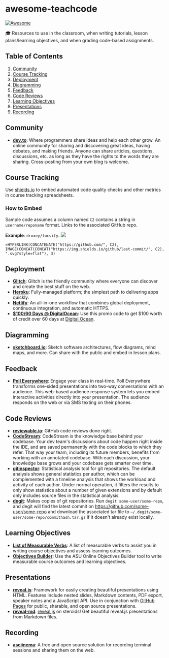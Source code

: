 # awesome-teachcode

[![Awesome](https://cdn.rawgit.com/sindresorhus/awesome/d7305f38d29fed78fa85652e3a63e154dd8e8829/media/badge.svg)](https://github.com/sindresorhus/awesome) 

🎓 Resources to use in the classroom, when writing tutorials, lesson plans/learning objectives, and when grading code-based assignments.

## Table of Contents

1. [Community](#Community)
1. [Course Tracking](#Course-Tracking)
1. [Deployment](#Deployment)
1. [Diagramming](#Diagramming)
1. [Feedback](#Feedback)
1. [Code Reviews](#Code-Reviews)
1. [Learning Objectives](#Learning-Objectives)
1. [Presentations](#Presentations)
1. [Recording](#Recording)

## Community 

* **[dev.to](https://dev.to)**: Where programmers share ideas and help each other grow. An online community for sharing and discovering great ideas, having debates, and making friends. Anyone can share articles, questions, discussions, etc. as long as they have the rights to the words they are sharing. Cross-posting from your own blog is welcome.

## Course Tracking

Use [shields.io](https://shields.io) to embed automated code quality checks and other metrics in course tracking spreadsheets.

### How to Embed

Sample code assumes a column named `C2` contains a string in `username/reponame` format. Links to the associated GitHub repo.

**Example**: `droxey/tocsify`. ![](https://img.shields.io/github/last-commit/droxey/tocsify.svg?style=flat)

```
=HYPERLINK(CONCATENATE("https://github.com/", C2), IMAGE(CONCAT(CONCAT("https://img.shields.io/github/last-commit/", C2), ".svg?style=flat"), 3)
```

## Deployment

* **[Glitch](https://glitch.com)**: Glitch is the friendly community where everyone can discover and create the best stuff on the web.
* **[Heroku](https://www.heroku.com)**: Fully-managed platform; the simplest path to delivering apps quickly. 
* **[Netlify](https://www.netlify.com)**: An all-in-one workflow that combines global deployment, continuous integration, and automatic HTTPS.
* **[$100/60 Days @ DigitalOcean](https://try.digitalocean.com/performance/?refcode=a8556eabbc8a)**: Use this promo code to get $100 worth of credit over 60 days at [Digital Ocean](https://www.digitalocean.com).

## Diagramming

* **[sketchboard.io](sketchboard.io)**: Sketch software architectures, flow diagrams, mind maps, and more. Can share with the public and embed in lesson plans.

## Feedback

* **[Poll Everywhere](https://www.polleverywhere.com)**: Engage your class in real-time. Poll Everywhere transforms one-sided presentations into two-way conversations with an audience. This web-based audience response system lets you embed interactive activities directly into your presentation. The audience responds on the web or via SMS texting on their phones.

## Code Reviews

* **[reviewable.io](https://reviewable.io/)**: GitHub code reviews done right.
* **[CodeStream](https://github.com/TeamCodeStream/CodeStream)**: CodeStream is the knowledge base behind your codebase. Your dev team's discussions about code happen right inside the IDE, and are saved permanently with the code blocks to which they refer. That way your team, including its future members, benefits from working with an annotated codebase. With each discussion, your knowledge base grows and your codebase gets smarter over time.
* **[gitinspector](https://github.com/ejwa/gitinspector)**: Statistical analysis tool for git repositories. The default analysis shows general statistics per author, which can be complemented with a timeline analysis that shows the workload and activity of each author. Under normal operation, it filters the results to only show statistics about a number of given extensions and by default only includes source files in the statistical analysis.
* **[degit](https://github.com/Rich-Harris/degit)**: Makes copies of git repositories. Run `degit some-user/some-repo`, and degit will find the latest commit on https://github.com/some-user/some-repo and download the associated tar file to `~/.degit/some-user/some-repo/commithash.tar.gz` if it doesn't already exist locally.

## Learning Objectives

* **[List of Measurable Verbs](https://www.clinton.edu/curriculumcommittee/listofmeasurableverbs.cxml)**: A list of measurable verbs to assist you in writing course objectives and assess learning outcomes.
* **[Objectives Builder](http://teachonline.asu.edu/objectives-builder/)**: Use the ASU Online Objectives Builder tool to write measurable course outcomes and learning objectives.

## Presentations

* **[reveal.js](https://github.com/hakimel/reveal.js)**: Framework for easily creating beautiful presentations using HTML. Features include nested slides, Markdown contents, PDF export, speaker notes and a JavaScript API. Use in conjunction with [GitHub Pages](https://pages.github.com) for public, sharable, and open source presentations.
* **[reveal-md](https://github.com/webpro/reveal-md)**: [reveal.js](https://github.com/hakimel/reveal.js) on steroids! Get beautiful reveal.js presentations from Markdown files.

## Recording

* **[asciinema](https://asciinema.org)**: A free and open source solution for recording terminal sessions and sharing them on the web.

